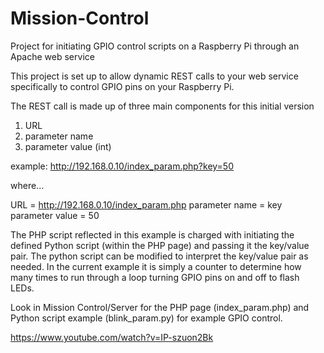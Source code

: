 Mission-Control
===============

Project for initiating GPIO control scripts on a Raspberry Pi through an Apache web service

This project is set up to allow dynamic REST calls to your web service specifically 
to control GPIO pins on your Raspberry Pi.

The REST call is made up of three main components for this initial version

1. URL
2. parameter name
3. parameter value (int)

example: http://192.168.0.10/index_param.php?key=50

where...

URL = http://192.168.0.10/index_param.php
parameter name = key
parameter value = 50

The PHP script reflected in this example is charged with initiating the defined Python
script (within the PHP page) and passing it the key/value pair. The python script can be
modified to interpret the key/value pair as needed. In the current example it is simply a 
counter to determine how many times to run through a loop turning GPIO pins on and off to 
flash LEDs.

Look in Mission Control/Server for the PHP page (index_param.php) and 
Python script example (blink_param.py) for example GPIO control. 

https://www.youtube.com/watch?v=IP-szuon2Bk
